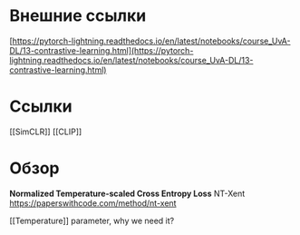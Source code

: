 

# Внешние ссылки

[https://pytorch-lightning.readthedocs.io/en/latest/notebooks/course_UvA-DL/13-contrastive-learning.html](https://pytorch-lightning.readthedocs.io/en/latest/notebooks/course_UvA-DL/13-contrastive-learning.html)


# Ссылки

[[SimCLR]]
[[CLIP]]

# Обзор

**Normalized Temperature-scaled Cross Entropy Loss**
NT-Xent
https://paperswithcode.com/method/nt-xent

[[Temperature]] parameter, why we need it?

